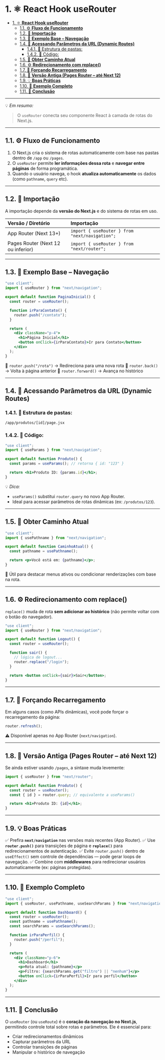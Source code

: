 # 1. ⚛️ **React Hook useRouter**

- [1. ⚛️ **React Hook useRouter**](#1-️-react-hook-userouter)
	- [1.1. ⚙️ **Fluxo de Funcionamento**](#11-️-fluxo-de-funcionamento)
	- [1.2. 🧩 **Importação**](#12--importação)
	- [1.3. 📘 **Exemplo Base – Navegação**](#13--exemplo-base--navegação)
	- [1.4. 📍 **Acessando Parâmetros da URL (Dynamic Routes)**](#14--acessando-parâmetros-da-url-dynamic-routes)
		- [1.4.1. 🧱 Estrutura de pastas:](#141--estrutura-de-pastas)
		- [1.4.2. 🧩 Código:](#142--código)
	- [1.5. 🧭 **Obter Caminho Atual**](#15--obter-caminho-atual)
	- [1.6. ⚙️ **Redirecionamento com replace()**](#16-️-redirecionamento-com-replace)
	- [1.7. 🚀 **Forçando Recarregamento**](#17--forçando-recarregamento)
	- [1.8. 🧱 **Versão Antiga (Pages Router – até Next 12)**](#18--versão-antiga-pages-router--até-next-12)
	- [1.9. 💡 **Boas Práticas**](#19--boas-práticas)
	- [1.10. 🧩 **Exemplo Completo**](#110--exemplo-completo)
	- [1.11. 🧰 **Conclusão**](#111--conclusão)

---

💡 _Em resumo:_

> O `useRouter` conecta seu componente React à camada de rotas do Next.js.

---

## 1.1. ⚙️ **Fluxo de Funcionamento**

1. O Next.js cria o sistema de rotas automaticamente com base nas pastas dentro de `/app` ou `/pages`.
2. O `useRouter` permite **ler informações dessa rota** e **navegar entre páginas** de forma programática.
3. Quando o usuário navega, o hook **atualiza automaticamente** os dados (como `pathname`, `query` etc).

---

## 1.2. 🧩 **Importação**

A importação depende da **versão do Next.js** e do sistema de rotas em uso.

| Versão / Diretório                 | Importação                                     |
| :--------------------------------- | :--------------------------------------------- |
| App Router (Next 13+)              | `import { useRouter } from "next/navigation";` |
| Pages Router (Next 12 ou inferior) | `import { useRouter } from "next/router";`     |

---

## 1.3. 📘 **Exemplo Base – Navegação**

```jsx
"use client";
import { useRouter } from "next/navigation";

export default function PaginaInicial() {
  const router = useRouter();

  function irParaContato() {
    router.push("/contato");
  }

  return (
    <div className="p-4">
      <h1>Página Inicial</h1>
      <button onClick={irParaContato}>Ir para Contato</button>
    </div>
  );
}
```

🔹 `router.push("/rota")` → Redireciona para uma nova rota
🔹 `router.back()` → Volta à página anterior
🔹 `router.forward()` → Avança no histórico

---

## 1.4. 📍 **Acessando Parâmetros da URL (Dynamic Routes)**

### 1.4.1. 🧱 Estrutura de pastas:

```
/app/produtos/[id]/page.jsx
```

### 1.4.2. 🧩 Código:

```jsx
"use client";
import { useParams } from "next/navigation";

export default function Produto() {
  const params = useParams(); // retorna { id: "123" }

  return <h1>Produto ID: {params.id}</h1>;
}
```

💡 _Dica:_

- `useParams()` substitui `router.query` no novo App Router.
- Ideal para acessar parâmetros de rotas dinâmicas (ex: `/produtos/123`).

---

## 1.5. 🧭 **Obter Caminho Atual**

```jsx
"use client";
import { usePathname } from "next/navigation";

export default function CaminhoAtual() {
  const pathname = usePathname();

  return <p>Você está em: {pathname}</p>;
}
```

🧠 Útil para destacar menus ativos ou condicionar renderizações com base na rota.

---

## 1.6. ⚙️ **Redirecionamento com replace()**

`replace()` muda de rota **sem adicionar ao histórico** (não permite voltar com o botão do navegador).

```jsx
"use client";
import { useRouter } from "next/navigation";

export default function Logout() {
  const router = useRouter();

  function sair() {
    // lógica de logout...
    router.replace("/login");
  }

  return <button onClick={sair}>Sair</button>;
}
```

---

## 1.7. 🚀 **Forçando Recarregamento**

Em alguns casos (como APIs dinâmicas), você pode forçar o recarregamento da página:

```jsx
router.refresh();
```

⚠️ Disponível apenas no App Router (`next/navigation`).

---

## 1.8. 🧱 **Versão Antiga (Pages Router – até Next 12)**

Se ainda estiver usando `/pages`, a sintaxe muda levemente:

```jsx
import { useRouter } from "next/router";

export default function Produto() {
  const router = useRouter();
  const { id } = router.query; // equivalente a useParams()

  return <h1>Produto ID: {id}</h1>;
}
```

---

## 1.9. 💡 **Boas Práticas**

✅ Prefira **`next/navigation`** nas versões mais recentes (App Router).
✅ Use **`router.push()`** para transições de página e **`replace()`** para redirecionamentos de autenticação.
✅ Evite `router.push()` dentro de `useEffect()` sem controle de dependências — pode gerar loops de navegação.
✅ Combine com **middlewares** para redirecionar usuários automaticamente (ex: páginas protegidas).

---

## 1.10. 🧩 **Exemplo Completo**

```jsx
"use client";
import { useRouter, usePathname, useSearchParams } from "next/navigation";

export default function Dashboard() {
  const router = useRouter();
  const pathname = usePathname();
  const searchParams = useSearchParams();

  function irParaPerfil() {
    router.push("/perfil");
  }

  return (
    <div className="p-6">
      <h1>Dashboard</h1>
      <p>Rota atual: {pathname}</p>
      <p>Filtro: {searchParams.get("filtro") || "nenhum"}</p>
      <button onClick={irParaPerfil}>Ir para perfil</button>
    </div>
  );
}
```

---

## 1.11. 🧰 **Conclusão**

O `useRouter` (ou `useRoute`) é o **coração da navegação no Next.js**, permitindo controle total sobre rotas e parâmetros.
Ele é essencial para:

- Criar redirecionamentos dinâmicos
- Capturar parâmetros da URL
- Controlar transições de páginas
- Manipular o histórico de navegação
